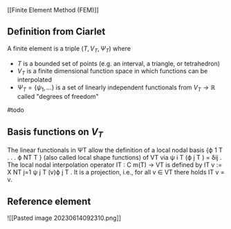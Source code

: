 
[[Finite Element Method (FEM)]]


## Definition from Ciarlet
A finite element is a triple $(T, V_T, \Psi_T)$ where
- $T$ is a bounded set of points (e.g. an interval, a triangle, or tetrahedron) 
- $V_T$ is a finite dimensional function space in which functions can be interpolated
- $\Psi_T=\{\psi_1, ...\}$ is a set of linearly independent functionals from $V_T\rightarrow \mathbb{R}$ called "degrees of freedom"

#todo 
## Basis functions on $V_T$
The linear functionals in ΨT allow the definition of a local nodal basis {ϕ 1 T . . . ϕ NT T } (also called local shape functions) of VT via ψ i T (ϕ j T ) = δij . The local nodal interpolation operator IT : C m(T) → VT is defined by IT v := X NT j=1 ψ j T (v)ϕ j T . It is a projection, i.e., for all v ∈ VT there holds IT v = v.


## Reference element
![[Pasted image 20230614092310.png]]